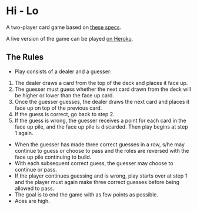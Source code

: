 # Hi - Lo

A two-player card game based on [these specs](https://gist.github.com/tublitzed/6d4efd525926b8bfecfa8771d50807f9).

A live version of the game can be played [on Heroku](https://hi-low-game.herokuapp.com/).

## The Rules
* Play consists of a dealer and a guesser:
1. The dealer draws a card from the top of the deck and places it face up.
2. The guesser must guess whether the next card drawn from the deck will be higher or lower than the face up card.
3. Once the guesser guesses, the dealer draws the next card and places it face up on top of the previous card.
4. If the guess is correct, go back to step 2.
5. If the guess is wrong, the guesser receives a point for each card in the face up pile, and the face up pile is discarded. Then play begins at step 1 again.

* When the guesser has made three correct guesses in a row, s/he may continue to guess or choose to pass and the roles are reversed with the face up pile continuing to build.
* With each subsequent correct guess, the guesser may choose to continue or pass.
* If the player continues guessing and is wrong, play starts over at step 1 and the player must again make three correct guesses before being allowed to pass.
* The goal is to end the game with as few points as possible.
* Aces are high.
